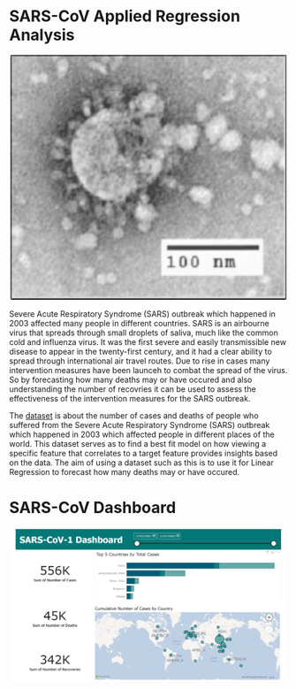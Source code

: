 # SARS-CoV Applied Regression Analysis

<p align="center">
  <img src="SARS_virion.png" alt="rust" width="500">
</p>

Severe Acute Respiratory Syndrome (SARS) outbreak which happened in 2003 affected many people in different countries. SARS is an airbourne virus that spreads through small droplets of saliva, much like the common cold and influenza virus. It was the first severe and easily transmissible new disease to appear in the twenty-first century, and it had a clear ability to spread through international air travel routes. Due to rise in cases many intervention measures have been launceh to combat the spread of the virus. So by forecasting how many deaths may or have occured and also understanding the number of recovries it can be used to assess the effectiveness of the intervention measures for the SARS outbreak.

The [dataset](https://www.kaggle.com/datasets/imdevskp/sars-outbreak-2003-complete-dataset) is about the number of cases and deaths of people who suffered from the Severe Acute Respiratory Syndrome (SARS) outbreak which happened in 2003 which affected people in different places of the world. This dataset serves as to find a best fit model on how viewing a specific  feature that correlates to a target feature provides insights based on the data. The aim of using a dataset such as this is to use it for Linear Regression to forecast how many deaths may or have occured.

# SARS-CoV Dashboard

<p align="center">
  <img src="Dashboard.png" alt="rust" width="800">
</p>